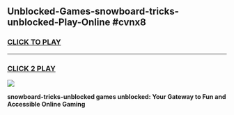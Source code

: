 
## Unblocked-Games-snowboard-tricks-unblocked-Play-Online #cvnx8
<h3>
<a href="https://news.freeplayer.one?title=snowboard-tricks-unblocked&ref=3">CLICK TO PLAY</a></h3>
<hr>

<h3>
<a href="https://news.freeplayer.one?title=snowboard-tricks-unblocked&ref=3">CLICK 2 PLAY</a>
  
</h3>

<a href="https://news.freeplayer.one?title=snowboard-tricks-unblocked&ref=3"><img src="https://clearcache.store/games.png"></a>


**snowboard-tricks-unblocked games unblocked: Your Gateway to Fun and Accessible Online Gaming**
